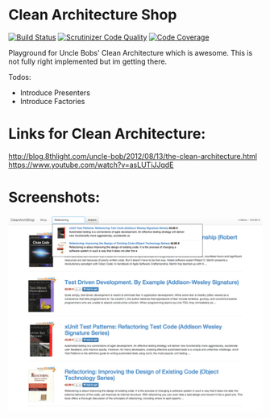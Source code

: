 Clean Architecture Shop
===============

[![Build Status](https://travis-ci.org/cbergau/clean_arch_shop.svg?branch=master)](https://travis-ci.org/cbergau/clean_arch_shop) [![Scrutinizer Code Quality](https://scrutinizer-ci.com/g/cbergau/clean_arch_shop/badges/quality-score.png?b=master)](https://scrutinizer-ci.com/g/cbergau/clean_arch_shop/?branch=master) [![Code Coverage](https://scrutinizer-ci.com/g/cbergau/clean_arch_shop/badges/coverage.png?b=master)](https://scrutinizer-ci.com/g/cbergau/clean_arch_shop/?branch=master)

Playground for Uncle Bobs' Clean Architecture which is awesome.
This is not fully right implemented but im getting there.

Todos:

 - Introduce Presenters
 - Introduce Factories

Links for Clean Architecture:
=============================

http://blog.8thlight.com/uncle-bob/2012/08/13/the-clean-architecture.html
https://www.youtube.com/watch?v=asLUTiJJqdE

Screenshots:
============

![screenshot](screenshot.png)